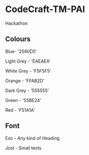# CodeCraft-TM-PAI
Hackathon

## Colours
Blue- '2580D5'

Light Grey - 'EAEAEA'

White Grey - 'F5F5F5'

Orange - 'FFAB2D'

Dark Grey - '555555'

Green - '55BE24'

Red - 'F51A1A'

## Font
Exo - Any kind of Heading

Jost - Small texts
